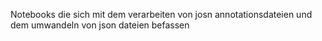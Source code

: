 Notebooks die sich mit dem verarbeiten von josn annotationsdateien und dem umwandeln von json dateien befassen
